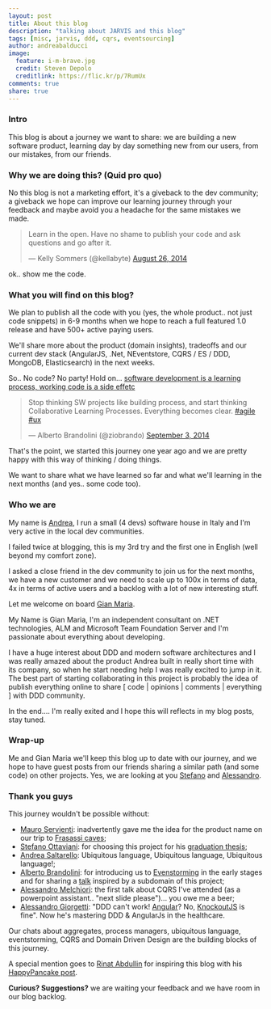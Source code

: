 ```yaml
---
layout: post
title: About this blog
description: "talking about JARVIS and this blog"
tags: [misc, jarvis, ddd, cqrs, eventsourcing]
author: andreabalducci
image:
  feature: i-m-brave.jpg
  credit: Steven Depolo
  creditlink: https://flic.kr/p/7RumUx
comments: true
share: true
---
```

### Intro
This blog is about a journey we want to share: we are building a new software product, learning day by day something new from our users, from our mistakes, from our friends.

### Why we are doing this? (Quid pro quo)
No this blog is not a marketing effort, it's a giveback to the dev community; a giveback we hope can improve our learning journey through your feedback and maybe avoid you a headache for the same mistakes we made.

<blockquote class="twitter-tweet" ><p>Learn in the open. Have no shame to publish your code and ask questions and go after it.</p>&mdash; Kelly Sommers (@kellabyte) <a href="https://twitter.com/kellabyte/status/504105483569860608">August 26, 2014</a></blockquote>

ok.. show me the code.

### What you will find on this blog?
We plan to publish all the code with you (yes, the whole product.. not just code snippets) in 6-9 months when we hope to reach a full featured 1.0 release and have 500+ active paying users.

We'll share more about the product (domain insights), tradeoffs and our current dev stack (AngularJS, .Net, NEventstore, CQRS / ES / DDD, MongoDB, Elasticsearch) in the next weeks.

So.. No code? No party! Hold on... [software development is a learning process, working code is a side effetc](http://www.slideshare.net/ziobrando/model-storming)

<blockquote class="twitter-tweet" ><p>Stop thinking SW projects like building process, and start thinking Collaborative Learning Processes. Everything becomes clear. <a href="https://twitter.com/hashtag/agile?src=hash">#agile</a> <a href="https://twitter.com/hashtag/ux?src=hash">#ux</a></p>&mdash; Alberto Brandolini (@ziobrando) <a href="https://twitter.com/ziobrando/status/507156257552470016">September 3, 2014</a></blockquote>

That's the point, we started this journey one year ago and we are pretty happy with this way of thinking / doing things.

We want to share what we have learned so far and what we'll learning in the next months (and yes.. some code too).

### Who we are
My name is [Andrea](/about/andreabalducci/), I run a small (4 devs) software house in Italy and I'm very active in the local dev communities.

I failed twice at blogging, this is my 3rd try and the first one in English (well beyond my comfort zone).

I asked a close friend in the dev community to join us for the next months, we have a new customer and we need to scale up to 100x in terms of data, 4x in terms of active users and a backlog with a lot of new interesting stuff.

Let me welcome on board [Gian Maria](/about/gianmariaricci/).

My Name is Gian Maria, I'm an independent consultant on .NET technologies, ALM and Microsoft Team Foundation Server and I'm passionate about everything about developing.

I have a huge interest about DDD and modern software architectures and I was really amazed about the product Andrea built in really short time with its company, so when he start needing help I was really excited to jump in it. The best part of starting collaborating in this project is probably the idea of publish everything online to share \[ code \| opinions \| comments \| everything \] with DDD community.

In the end.... I'm really exited and I hope this will reflects in my blog posts, stay tuned.

### Wrap-up
Me and Gian Maria we'll keep this blog up to date with our journey, and we hope to have guest posts from our friends sharing a similar path (and some code) on other projects.
Yes, we are looking at you [Stefano](https://twitter.com/ste8) and  [Alessandro](https://twitter.com/A_Giorgetti).

### Thank you guys
This journey wouldn't be possible without:

- [Mauro Servienti](https://twitter.com/mauroservienti): inadvertently gave me the idea for the product name on our trip to [Frasassi caves](http://www.frasassi.com/);
- [Stefano Ottaviani](https://twitter.com/ste8): for choosing this project for his [graduation thesis](http://blogs.ugidotnet.org/ste8/archive/2014/03/03/pubblicazione-della-tesina-su-ddd-e-cqrs.aspx);
- [Andrea Saltarello](https://twitter.com/andysal74): Ubiquitous language, Ubiquitous language, Ubiquitous language!;
- [Alberto Brandolini](https://twitter.com/ziobrando): for introducing us to [Evenstorming](http://ziobrando.blogspot.it/2013/11/introducing-event-storming.html) in the early stages and for sharing a [talk](http://www.slideshare.net/ziobrando/idea-postit-test-verdi) inspired by a subdomain of this project;
- [Alessandro Melchiori](https://twitter.com/amelchiori): the first talk about CQRS I've attended (as a powerpoint assistant.. "next slide please")... you owe me a beer;
- [Alessandro Giorgetti](https://twitter.com/A_Giorgetti): "DDD can't work! [Angular](https://angularjs.org/)? No, [KnockoutJS](http://knockoutjs.com/) is fine". Now he's mastering DDD & AngularJs in the healthcare.

Our chats about aggregates, process managers, ubiquitous language, eventstorming, CQRS and Domain Driven Design are the building blocks of this journey.

A special mention goes to [Rinat Abdullin](https://twitter.com/abdullin) for inspiring this blog with his [HappyPancake post](http://abdullin.com/long/happypancake/).

<strong>Curious? Suggestions?</strong> we are waiting your feedback and we have room in our blog backlog.


<script async src="//platform.twitter.com/widgets.js" charset="utf-8"></script>
